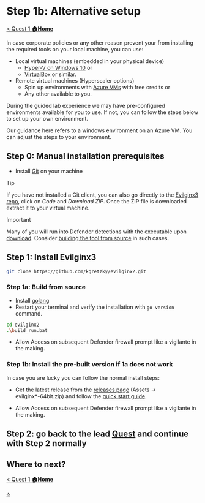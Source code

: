 # Step 1b: Alternative setup

[ < Quest 1 ](ques1.md) **[🏠Home](../README.md)**

In case corporate policies or any other reason prevent your from installing the required tools on your local machine, you can use:

* Local virtual machines (embedded in your physical device)
    * [Hyper-V on Windows 10](https://docs.microsoft.com/virtualization/hyper-v-on-windows/quick-start/enable-hyper-v) or
    * [VirtualBox](https://www.virtualbox.org/) or similar.
 * Remote virtual machines (Hyperscaler options)
    * Spin up environments with [Azure VMs](https://azure.microsoft.com/free/) with free credits or
    * Any other available to you.

During the guided lab experience we may have pre-configured environments available for you to use. If not, you can follow the steps below to set up your own environment.

Our guidance here refers to a windows environment on an Azure VM. You can adjust the steps to your environment.

## Step 0: Manual installation prerequisites

- Install [Git](https://git-scm.com/downloads) on your machine

> [!TIP]
> If you have not installed a Git client, you can also go directly to the [Evilginx3 repo](https://github.com/kgretzky/evilginx2), click on *Code* and *Download ZIP*. Once the ZIP file is downloaded extract it to your virtual machine. 

> [!IMPORTANT]
> Many of you will run into Defender detections with the executable upon [download](https://github.com/kgretzky/evilginx2/releases). Consider [building the tool from source](#build-from-source) in such cases.

## Step 1: Install Evilginx3

```bash
git clone https://github.com/kgretzky/evilginx2.git
```

### Step 1a: Build from source

- Install [golang](https://go.dev/doc/install)
- Restart your terminal and verify the installation with `go version` command.

```bash
cd evilginx2
.\build_run.bat
```

- Allow Access on subsequent Defender firewall prompt like a vigilante in the making.

### Step 1b: Install the pre-built version if 1a does not work

In case you are lucky you can follow the normal install steps:

- Get the latest release from the [releases page](https://github.com/kgretzky/evilginx2/releases) (Assets -> evilginx*-64bit.zip) and follow the [quick start guide](https://help.evilginx.com/docs/getting-started/deployment/local).

- Allow Access on subsequent Defender firewall prompt like a vigilante in the making.

## Step 2: go back to the lead [Quest](quest1.md#step-2-configure-evilginx3) and continue with Step 2 normally

## Where to next?

[ < Quest 1 ](ques1.md) **[🏠Home](../README.md)**

[🔝](#)